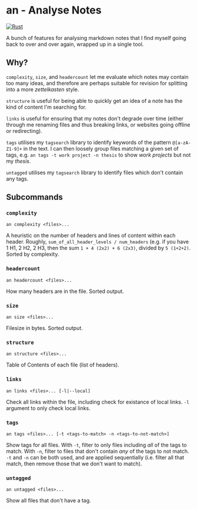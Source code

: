 # an - Analyse Notes

[![Rust](https://github.com/ChrisDavison/an/actions/workflows/rust.yml/badge.svg)](https://github.com/ChrisDavison/an/actions/workflows/rust.yml)

A bunch of features for analysing markdown notes that I find myself going back
to over and over again, wrapped up in a single tool.

## Why?

`complexity`, `size`, and `headercount` let me evaluate which notes may contain
too many ideas, and therefore are perhaps suitable for revision for splitting
into a more *zettelkasten* style.

`structure` is useful for being able to quickly get an idea of a note has the
kind of content I'm searching for.

`links` is useful for ensuring that my notes don't degrade over time (either
through me renaming files and thus breaking links, or websites going offline or
redirecting).

`tags` utilises my `tagsearch` library to identify keywords of the pattern
`@[a-zA-Z1-9]+` in the text. I can then loosely group files matching a given set
of tags, e.g. `an tags -t work project -n thesis` to show *work projects* but
not my *thesis*.

`untagged` utilises my `tagsearch` library to identify files which don't contain
any tags.

## Subcommands

### `complexity`

`an complexity <files>...`

A heuristic on the number of headers and lines of content within each header.
Roughly, `sum_of_all_header_levels / num_headers` (e.g. if you have 1 H1, 2 H2,
2 H3, then the sum `1 + 4 (2x2) + 6 (2x3)`, divided by `5 (1+2+2)`. Sorted by
complexity.

### `headercount`

`an headercount <files>...`

How many headers are in the file. Sorted output.

### `size`

`an size <files>...`

Filesize in bytes. Sorted output.

### `structure`

`an structure <files>...`

Table of Contents of each file (list of headers).

### `links`

`an links <files>... [-l|--local]`

Check all links within the file, including check for existance of local links.
`-l` argument to only check local links.

### `tags`

`an tags <files>... [-t <tags-to-match> -n <tags-to-not-match>]`

Show tags for all files. With `-t`, filter to only files including *all* of the
tags to match. With `-n`, filter to files that don't contain *any* of the tags
to not match. `-t` and `-n` can be both used, and are applied sequentially (i.e.
filter all that match, then remove those that we don't want to match).

### `untagged`

`an untagged <files>...`

Show all files that don't have a tag.
